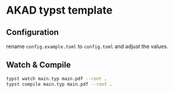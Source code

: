 # AKAD typst template

## Configuration

rename `config.example.toml` to `config.toml` and adjust the values.

## Watch & Compile

```bash
typst watch main.typ main.pdf --root .
typst compile main.typ main.pdf --root .
```
